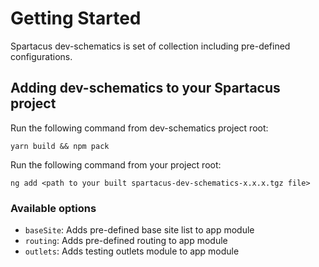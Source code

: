 # Getting Started

Spartacus dev-schematics is set of collection including pre-defined configurations.

## Adding dev-schematics to your Spartacus project

Run the following command from dev-schematics project root:

`yarn build && npm pack`

Run the following command from your project root:

`ng add <path to your built spartacus-dev-schematics-x.x.x.tgz file>`

### Available options

- `baseSite`: Adds pre-defined base site list to app module
- `routing`: Adds pre-defined routing to app module
- `outlets`: Adds testing outlets module to app module
